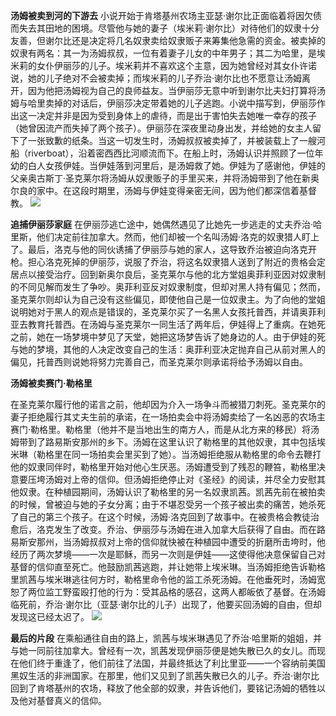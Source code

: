 **汤姆被卖到河的下游去**
 小说开始于肯塔基州农场主亚瑟·谢尔比正面临着将因欠债而失去其田地的困境。尽管他与她的妻子（埃米莉·谢尔比）对待他们的奴隶十分友善，但谢尔比还是决定将几名奴隶卖给奴隶贩子来筹集他急需的资金。被卖掉的奴隶有两名：其一为汤姆叔叔，一位有着妻子儿女的中年男子；其二为哈里，是埃米莉的女仆伊丽莎的儿子。埃米莉并不喜欢这个主意，因为她曾经对其女仆许诺说，她的儿子绝对不会被卖掉；而埃米莉的儿子乔治·谢尔比也不愿意让汤姆离开，因为他把汤姆视为自己的良师益友。当伊丽莎无意中听到谢尔比夫妇打算将汤姆与哈里卖掉的对话后，伊丽莎决定带着她的儿子逃跑。小说中描写到，伊丽莎作出这一决定并非是因为受到身体上的虐待，而是出于害怕失去她唯一幸存的孩子（她曾因流产而失掉了两个孩子）。伊丽莎在深夜里动身出发，并给她的女主人留下了一张致歉的纸条。当这一切发生时，汤姆叔叔被卖掉了，并被装载上了一艘河船（riverboat），沿着密西西比河顺流而下。在船上时，汤姆认识并照顾了一位年幼的白人女孩伊娃。当伊娃落到河里后，是汤姆救了她。伊娃为了感谢他，伊娃的父亲奥古斯丁·圣克莱尔将汤姆从奴隶贩子的手里买来，并将汤姆带到了他在新奥尔良的家中。在这段时期里，汤姆与伊娃变得亲密无间，因为他们都深信着基督教。
![](https://bkimg.cdn.bcebos.com/pic/1c950a7b02087bf478d0d33ff2d3572c11dfcf2c?x-bce-process=image/resize,m_lfit,w_440,limit_1)

 **追捕伊丽莎家庭**
 在伊丽莎逃亡途中，她偶然遇见了比她先一步逃走的丈夫乔治·哈里斯，他们决定前往加拿大。然而，他们却被一个名叫汤姆·洛克的奴隶猎人盯上了。最后，洛克与他的同伙诱捕了伊丽莎与她的家人，这导致乔治被迫向洛克开枪。担心洛克死掉的伊丽莎，说服了乔治，将这名奴隶猎人送到了附近的贵格会定居点以接受治疗。回到新奥尔良后，圣克莱尔与他的北方堂姐奥菲利亚因对奴隶制的不同见解而发生了争吵。奥菲利亚反对奴隶制度，但却对黑人持有偏见；然而，圣克莱尔则却认为自己没有这些偏见，即使他自己是一位奴隶主。为了向他的堂姐说明她对于黑人的观点是错误的，圣克莱尔买了一名黑人女孩托普西，并请奥菲利亚去教育托普西。在汤姆与圣克莱尔一同生活了两年后，伊娃得上了重病。在她死之前，她在一场梦境中梦见了天堂，她把这场梦告诉了她身边的人。由于伊娃的死与她的梦境，其他的人决定改变自己的生活：奥菲利亚决定抛弃自己从前对黑人的偏见，托普西则说她将努力完善自己，而圣克莱尔则承诺将给予汤姆以自由。

 

**汤姆被卖赛门·勒格里**

在圣克莱尔履行他的诺言之前，他却因为介入一场争斗而被猎刀刺死。圣克莱尔的妻子拒绝履行其丈夫生前的承诺，在一场拍卖会中将汤姆卖给了一名凶恶的农场主赛门·勒格里。勒格里（他并不是当地出生的南方人，而是从北方来的移民）将汤姆带到了路易斯安那州的乡下。汤姆在这里认识了勒格里的其他奴隶，其中包括埃米琳（勒格里在同一场拍卖会里买到了她）。当汤姆拒绝服从勒格里的命令去鞭打他的奴隶同伴时，勒格里开始对他心生厌恶。汤姆遭受到了残忍的鞭笞，勒格里决意要压垮汤姆对上帝的信仰。但汤姆拒绝停止对《圣经》的阅读，并尽全力安慰其他奴隶。在种植园期间，汤姆认识了勒格里的另一名奴隶凯茜。凯茜先前在被拍卖的时候，曾被迫与她的子女分离；由于不堪忍受另一个孩子被出卖的痛苦，她杀死了自己的第三个孩子。在这个时候，汤姆·洛克回到了故事中。在被贵格会教徒治愈后，洛克发生了改变。乔治、伊丽莎与汤姆在进入加拿大后获得了自由。而在路易斯安那州，当汤姆叔叔对上帝的信仰就快被在种植园中遭受的折磨所击垮时，他经历了两次梦境——一次是耶稣，而另一次则是伊娃——这使得他决意保留自己对基督的信仰直至死亡。他鼓励凯茜逃跑，并让她带上埃米琳。当汤姆拒绝告诉勒格里凯茜与埃米琳逃往何方时，勒格里命令他的监工杀死汤姆。在他垂死时，汤姆宽恕了两位监工野蛮殴打他的行为：受其品格的感召，这两人都皈依了基督。在汤姆临死前，乔治·谢尔比（亚瑟·谢尔比的儿子）出现了，他要买回汤姆的自由，但却发现这已经太迟了。
 ![](https://bkimg.cdn.bcebos.com/pic/c8177f3e6709c93d7dde8a219f3df8dcd1005433?x-bce-process=image/watermark,image_d2F0ZXIvYmFpa2U4MA==,g_7,xp_5,yp_5/format,f_auto)


 **最后的片段**
 在乘船通往自由的路上，凯茜与埃米琳遇见了乔治·哈里斯的姐姐，并与她一同前往加拿大。曾经有一次，凯茜发现伊丽莎便是她失散已久的女儿。而现在他们终于重逢了，他们前往了法国，并最终抵达了利比里亚——一个容纳前美国黑奴生活的非洲国家。在那里，他们又见到了凯茜失散已久的儿子。乔治·谢尔比回到了肯塔基州的农场，释放了他全部的奴隶，并告诉他们，要铭记汤姆的牺牲以及他对基督真义的信仰。